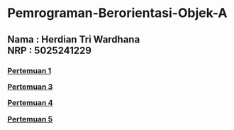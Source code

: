 <h1> Pemrograman-Berorientasi-Objek-A </h1>

<h2>
  Nama : Herdian Tri Wardhana<br>
  NRP : 5025241229
</h2>

<h3>
  
[Pertemuan 1](/Pertemuan-1) 
  
[Pertemuan 3](/Pertemuan-2)
  
[Pertemuan 4](/Pertemuan%204)
  
[Pertemuan 5](/Pertemuan-5)
  
</h3>
